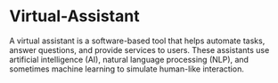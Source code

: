 # Virtual-Assistant
A virtual assistant is a software-based tool that helps automate tasks, answer questions, and provide services to users. These assistants use artificial intelligence (AI), natural language processing (NLP), and sometimes machine learning to simulate human-like interaction. 
